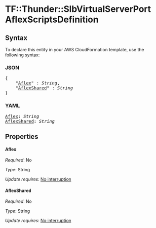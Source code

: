 # TF::Thunder::SlbVirtualServerPort AflexScriptsDefinition

## Syntax

To declare this entity in your AWS CloudFormation template, use the following syntax:

### JSON

<pre>
{
    "<a href="#aflex" title="Aflex">Aflex</a>" : <i>String</i>,
    "<a href="#aflexshared" title="AflexShared">AflexShared</a>" : <i>String</i>
}
</pre>

### YAML

<pre>
<a href="#aflex" title="Aflex">Aflex</a>: <i>String</i>
<a href="#aflexshared" title="AflexShared">AflexShared</a>: <i>String</i>
</pre>

## Properties

#### Aflex

_Required_: No

_Type_: String

_Update requires_: [No interruption](https://docs.aws.amazon.com/AWSCloudFormation/latest/UserGuide/using-cfn-updating-stacks-update-behaviors.html#update-no-interrupt)

#### AflexShared

_Required_: No

_Type_: String

_Update requires_: [No interruption](https://docs.aws.amazon.com/AWSCloudFormation/latest/UserGuide/using-cfn-updating-stacks-update-behaviors.html#update-no-interrupt)

